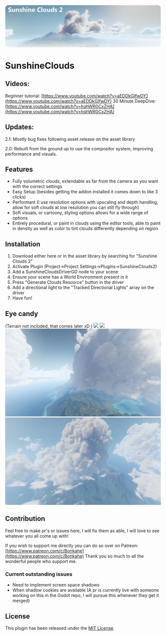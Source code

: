 <img src="https://github.com/Bonkahe/SunshineClouds2/blob/main/githubstuff/Logo.png?raw=true">

# SunshineClouds
## Videos:
Beginner tutorial: [https://www.youtube.com/watch?v=aEDDkGIfwDY](https://www.youtube.com/watch?v=aEDDkGIfwDY)
30 Minute DeepDive: [https://www.youtube.com/watch?v=hqhWR0CxZHA](https://www.youtube.com/watch?v=hqhWR0CxZHA)

## Updates:

2.1: Mostly bug fixes following asset release on the asset library

2.0: Rebuilt from the ground up to use the compositor system, improving performance and visuals.

## Features
* Fully volumetric clouds, extendable as far from the camera as you want with the correct settings
* Easy Setup (besides getting the addon installed it comes down to like 3 clicks)
* Performant (I use resolution options with upscaling and depth handling, allow for soft clouds at low resolution you can still fly through)
* Soft visuals, or cartoony, styling options allows for a wide range of options
* Entirely procedural, or paint in clouds using the editor tools, able to paint in density as well as color to tint clouds differently depending on region

## Installation

1. Download either here or in the asset library by searching for "Sunshine Clouds 2"
2. Activate Plugin (Project->Project Settings->Plugins->SunshineClouds2)
3. Add a SunshineCloudsDriverGD node to your scene
4. Ensure your scene has a World Environment present in it
5. Press "Generate Clouds Resource" button in the driver
6. Add a directional light to the "Tracked Directional Lights" array on the driver
7. Have fun!

## Eye candy 
(Terrain not included, that comes later xD )
<img src="https://github.com/Bonkahe/SunshineClouds2/blob/main/githubstuff/PreviewGif_Environment.gif">
<img src="https://github.com/Bonkahe/SunshineClouds2/blob/main/githubstuff/PreviewGif_Tools.gif">
<img src="https://github.com/Bonkahe/SunshineClouds2/blob/main/githubstuff/ScreenShot1.png">
<img src="https://github.com/Bonkahe/SunshineClouds2/blob/main/githubstuff/ScreenShot2.png">

## Contribution
Feel free to make pr's or issues here, I will fix them as able, I will love to see whatever you all come up with!

If you wish to support me directly you can do so over on Patreon: [https://www.patreon.com/c/Bonkahe](https://www.patreon.com/c/Bonkahe)
Thank you so much to all the wonderful people who support me.

### Current outstanding issues
* Need to implement screen space shadows
* When shadow cookies are available (A pr is currently live with someone working on this in the Godot repo, I will pursue this whenever they get it merged)


## License
This plugin has been released under the [MIT License](https://github.com/Bonkahe/SunshineClouds2/blob/main/LICENSE).
